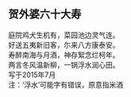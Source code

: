 ## 贺外婆六十大寿
庭院鸡犬生机有，菜园池边灵气连。<br>
好送五夷新旧客，尓来八方康泰安。<br>
寿醉南海与月酒，神存絮念烂柯年。<br>
两言冬风温新柳，一锅浮水润心田。<br>
写于2015年7月<br>
注：‘浮水’可能字有错误，原意指米酒<br>
